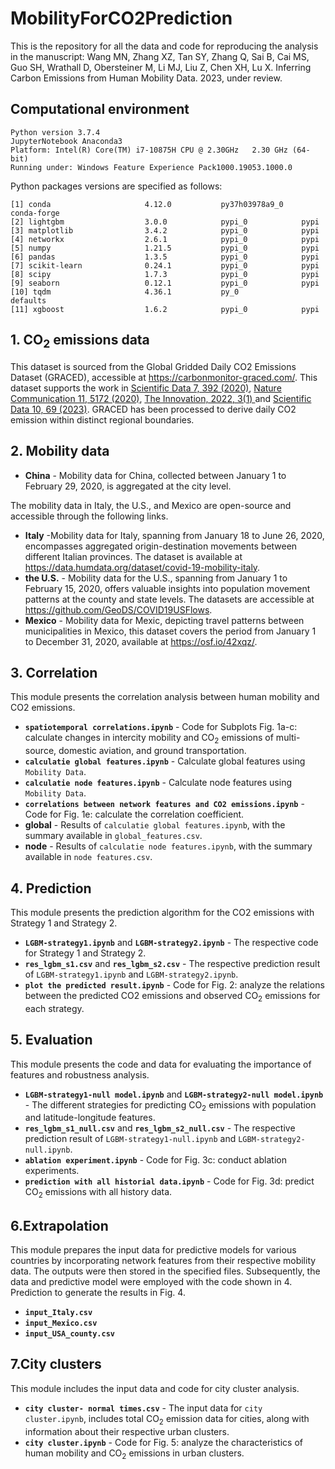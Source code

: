 # MobilityForCO2Prediction 
This is the repository for all the data and code for reproducing the analysis in the manuscript: Wang MN, Zhang XZ, Tan SY, Zhang Q, Sai B, Cai MS, Guo SH, Wrathall D, Obersteiner M, Li MJ, Liu Z, Chen XH, Lu X. Inferring Carbon Emissions from Human Mobility Data. 2023, under review. 
## Computational environment

```
Python version 3.7.4 
JupyterNotebook Anaconda3
Platform: Intel(R) Core(TM) i7-10875H CPU @ 2.30GHz   2.30 GHz (64-bit)
Running under: Windows Feature Experience Pack1000.19053.1000.0
```
Python packages versions are specified as follows:

```
[1] conda                     4.12.0           py37h03978a9_0    conda-forge
[2] lightgbm                  3.0.0            pypi_0            pypi
[3] matplotlib                3.4.2            pypi_0            pypi
[4] networkx                  2.6.1            pypi_0            pypi
[5] numpy                     1.21.5           pypi_0            pypi
[6] pandas                    1.3.5            pypi_0            pypi
[7] scikit-learn              0.24.1           pypi_0            pypi
[8] scipy                     1.7.3            pypi_0            pypi
[9] seaborn                   0.12.1           pypi_0            pypi
[10] tqdm                     4.36.1           py_0              defaults
[11] xgboost                  1.6.2            pypi_0            pypi
```


## 1. CO<sub>2</sub> emissions data
This dataset is sourced from the Global Gridded Daily CO2 Emissions Dataset (GRACED), accessible at <https://carbonmonitor-graced.com/>. This dataset supports the work in [Scientific Data 7, 392 (2020)](https://doi.org/10.1038/s41597-020-00708-7), [Nature Communication 11, 5172 (2020)](https://doi.org/10.1038/s41467-020-18922-7), [The Innovation, 2022, 3(1) ](https://doi.org/10.1016/j.xinn.2021.100182) and [Scientific Data 10, 69 (2023)](https://www.nature.com/articles/s41597-023-01963-0). GRACED has been processed to derive daily CO2 emission within distinct regional boundaries. 

## 2. Mobility data
* **China** - Mobility data for China, collected between January 1 to February 29, 2020, is aggregated at the city level.
  
The mobility data in Italy, the U.S., and Mexico are open-source and accessible through the following links.
* **Italy** -Mobility data for Italy, spanning from January 18 to June 26, 2020, encompasses aggregated origin-destination movements between different Italian provinces. The dataset is available at <https://data.humdata.org/dataset/covid-19-mobility-italy>.
* **the U.S.** - Mobility data for the U.S., spanning from January 1 to February 15, 2020, offers valuable insights into population movement patterns at the county and state levels. The datasets are accessible at <https://github.com/GeoDS/COVID19USFlows>.
* **Mexico** - Mobility data for Mexic, depicting travel patterns between municipalities in Mexico, this dataset covers the period from January 1 to December 31, 2020, available at <https://osf.io/42xqz/>.

## 3. Correlation
This module presents the correlation analysis between human mobility and CO2 emissions. 

* **`spatiotemporal correlations.ipynb`** - Code for Subplots Fig. 1a-c: calculate changes in intercity mobility and CO<sub>2</sub> emissions of multi-source, domestic aviation, and ground transportation.
* **`calculatie global features.ipynb`** - Calculate global features using `Mobility Data`.
* **`calculatie node features.ipynb`** - Calculate node features using `Mobility Data`.
* **`correlations between network features and CO2 emissions.ipynb`** - Code for Fig. 1e: calculate the correlation coefficient.
* **global** - Results of `calculatie global features.ipynb`, with the summary available in `global_features.csv`.
* **node** - Results of `calculatie node features.ipynb`, with the summary available in `node features.csv`.

## 4. Prediction
This module presents the prediction algorithm for the CO2 emissions with Strategy 1 and Strategy 2.
* **`LGBM-strategy1.ipynb`** and **`LGBM-strategy2.ipynb`** - The respective code for Strategy 1 and Strategy 2.
* **`res_lgbm_s1.csv`** and **`res_lgbm_s2.csv`** - The respective prediction result of `LGBM-strategy1.ipynb` and `LGBM-strategy2.ipynb`.
* **`plot the predicted result.ipynb`** - Code for Fig. 2: analyze the relations between the predicted CO2 emissions and observed CO<sub>2</sub> emissions for each strategy.

## 5. Evaluation
This module presents the code and data for evaluating the importance of features and robustness analysis.
* **`LGBM-strategy1-null model.ipynb`** and **`LGBM-strategy2-null model.ipynb`** - The different strategies for predicting CO<sub>2</sub> emissions with population and latitude-longitude features.
* **`res_lgbm_s1_null.csv`** and **`res_lgbm_s2_null.csv`** - The respective prediction result of `LGBM-strategy1-null.ipynb` and `LGBM-strategy2-null.ipynb`.
* **`ablation experiment.ipynb`** - Code for Fig. 3c: conduct ablation experiments.
* **`prediction with all historial data.ipynb`** - Code for Fig. 3d: predict CO<sub>2</sub> emissions with all history data.


## 6.Extrapolation
This module prepares the input data for predictive models for various countries by incorporating network features from their respective mobility data. The outputs were then stored in the specified files. Subsequently, the data and predictive model were employed with the code shown in 4. Prediction to generate the results in Fig. 4.
* **`input_Italy.csv`**
* **`input_Mexico.csv`**
* **`input_USA_county.csv`**
  
## 7.City clusters
This module includes the input data and code for city cluster analysis.
* **`city cluster- normal times.csv`** - The input data for `city cluster.ipynb`, includes total CO<sub>2</sub> emission data for cities, along with information about their respective urban clusters.
* **`city cluster.ipynb`** - Code for Fig. 5: analyze the characteristics of human mobility and CO<sub>2</sub> emissions in urban clusters.
 
